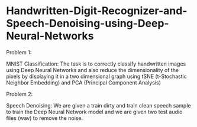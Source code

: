 # Handwritten-Digit-Recognizer-and-Speech-Denoising-using-Deep-Neural-Networks

Problem 1:

MNIST Classification: The task is to correctly classify handwritten images using Deep Neural Networks and also reduce the dimensionality of the pixels by displaying it in a two dimensional graph using tSNE (t-Stochastic Neighbor Embedding) and PCA (Principal Component Analysis)

Problem 2:

Speech Denoising: We are given a train dirty and train clean speech sample to train the Deep Neural Network model and we are given two test audio files (wav) to remove the noise.
